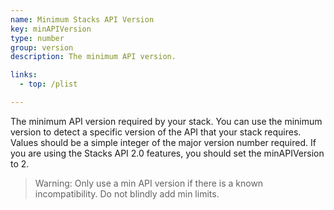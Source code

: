 ```yaml
---
name: Minimum Stacks API Version
key: minAPIVersion
type: number
group: version
description: The minimum API version.

links:
  - top: /plist

---
```


The minimum API version required by your stack. 
You can use the minimum version to detect a specific version of the API that your stack requires. Values should be a simple integer of the major version number required. If you are using the Stacks API 2.0 features, you should set the minAPIVersion to 2.

> Warning: Only use a min API version if there is a known incompatibility. Do not blindly add min limits.

